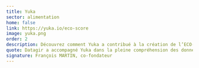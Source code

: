 ```yaml
---
title: Yuka
sector: alimentation
home: false
link: https://yuka.io/eco-score
image: yuka.png
order: 2
description: Découvrez comment Yuka a contribué à la création de l’ECO-SCORE grâce aux données d’Agribalyse
quote: Datagir a accompagné Yuka dans la pleine compréhension des données Agribalyse. Leur soutien a été déterminant pour permettre à l'application d'avancer sur ces enjeux urgents et importants, en donnant accès à des méthodologies, des données, des experts, et des idées.
signature: François MARTIN, co-fondateur
---
```

